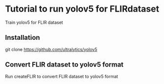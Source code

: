 # Tutorial to run yolov5 for FLIRdataset
Train yolov5 for FLIR dataset

## Installation
git clone https://github.com/ultralytics/yolov5

## Convert FLIR dataset to yolov5 format
Run createFLIR to convert FLIR dataset to yolov5 format
